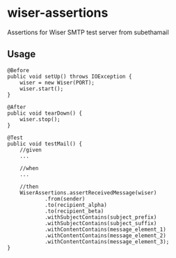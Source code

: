 # wiser-assertions
Assertions for Wiser SMTP test server from subethamail

## Usage

    @Before
    public void setUp() throws IOException {
        wiser = new Wiser(PORT);
        wiser.start();
    }

    @After
    public void tearDown() {
        wiser.stop();
    }

    @Test
    public void testMail() {
        //given
        ...

        //when
        ...

        //then
        WiserAssertions.assertReceivedMessage(wiser)
                .from(sender)
                .to(recipient_alpha)
                .to(recipient_beta)
                .withSubjectContains(subject_prefix)
                .withSubjectContains(subject_suffix)
                .withContentContains(message_element_1)
                .withContentContains(message_element_2)
                .withContentContains(message_element_3);
    }
